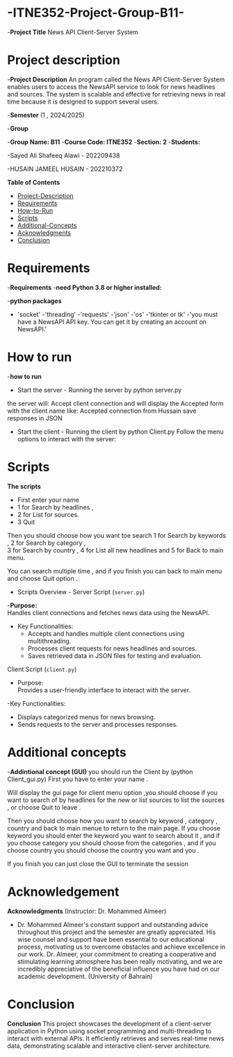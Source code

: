 # -ITNE352-Project-Group-B11-

-**Project Title**
News API Client-Server System

# Project description
-**Project Description**
An program called the News API Client-Server System enables users to access the NewsAPI service to look for news headlines and sources. The system is scalable and effective for retrieving news in real time because it is designed to support several users.

-**Semester**
 (1 , 2024/2025)


-**Group**

-**Group Name: B11**
-**Course Code: ITNE352**
-**Section: 2**
-**Students:**

-Sayed Ali Shafeeq Alawi - 202209438

-HUSAIN JAMEEL HUSAIN - 202210372


**Table of Contents**
- [Project-Description](#project-description)
- [Requirements](#requirements)
- [How-to-Run](#how-to-run)
- [Scripts](#scripts)
- [Additional-Concepts](#additional-concepts)
- [Acknowledgments](#acknowledgments)
- [Conclusion](#conclusion)


# Requirements
-**Requirements**
-**need Python 3.8 or higher installed:**

-**python packages**
- 'socket'
-'threading'
-'requests'
-'json'
-'os'
-'tkinter or tk'
-'you must have a NewsAPI API key. You can get it by creating an account on NewsAPI.'

# How to run
-**how to run**

- Start the server - 
Running the server by python server.py

the server will:
Accept client connection and will display the Accepted form with the client name 
like: Accepted connection from Hussain
save responses in JSON

- Start the client -
Running the client by python Client.py
Follow the menu options to interact with the server:

# Scripts
**The scripts**
- First enter your name
- 1 for Search by headlines , 
- 2 for List for sources.
- 3 Quit

Then you should choose how you want toe search 1 for Search by keywords ,  2 for Search by category ,  
3 for Search by country  , 4 for List all new headlines and 5 for Back to main menu.

You can search multiple time , and if you finish you can back to main menu and choose Quit option .

 
- Scripts Overview -
Server Script (`server.py`)

-**Purpose:**  
  Handles client connections and fetches news data using the NewsAPI.

- Key Functionalities:  
  - Accepts and handles multiple client connections using multithreading.  
  - Processes client requests for news headlines and sources.  
  - Saves retrieved data in JSON files for testing and evaluation.  


Client Script (`client.py`)

- Purpose:  
  Provides a user-friendly interface to interact with the server.

-Key Functionalities:  
  - Displays categorized menus for news browsing.  
  - Sends requests to the server and processes responses.

# Additional concepts
-**Addintional concept (GUI)** 
you should run the Client by (python Client_gui.py)
First you have to enter your name . 

Will display the gui page for client menu option ,you should choose if you want to search of by headlines for the new or list sources to list the sources , or choose Quit to leave .

Then you should choose how you want to search by keyword , category , country and back to main menue to return to the main page.
If you choose keyword you should enter the keyword you want to search about it , and if you choose category you should choose from the categories , and if you choose country you should choose the country you want and you .

If you finish you can just close the GUI to terminate the session

# Acknowledgement
**Acknowledgments**
(Instructor: Dr. Mohammed Almeer)
- Dr. Mohammed Almeer's constant support and outstanding advice throughout this project and the semester are greatly appreciated. His wise counsel and support have been essential to our educational process, motivating us to overcome obstacles and achieve excellence in our work. Dr. Almeer, your commitment to creating a cooperative and stimulating learning atmosphere has been really motivating, and we are incredibly appreciative of the beneficial influence you have had on our academic development.
(University of Bahrain)

# Conclusion
**Conclusion**
This project showcases the development of a client-server application in Python using socket programming and multi-threading to interact with external APIs. It efficiently retrieves and serves real-time news data, demonstrating scalable and interactive client-server architecture.
